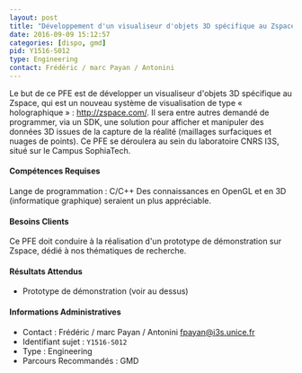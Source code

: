 ```yaml
---
layout: post
title: "Développement d'un visualiseur d'objets 3D spécifique au Zspace pour des applications de réalité virtuelle"
date: 2016-09-09 15:12:57
categories: [dispo, gmd]
pid: Y1516-S012
type: Engineering
contact: Frédéric / marc Payan / Antonini
---
```

       
Le but de ce PFE est de développer un visualiseur d'objets 3D spécifique au Zspace, qui est un nouveau système de visualisation de type « holographique » : http://zspace.com/.
Il sera entre autres demandé de programmer, via un SDK, une solution pour afficher et manipuler des données 3D issues de la capture de la réalité (maillages surfaciques et nuages de points).
Ce PFE se déroulera au sein du laboratoire CNRS I3S, situé sur le Campus SophiaTech.

#### Compétences Requises
Lange de programmation : C/C++
Des connaissances en OpenGL et en 3D (informatique graphique) seraient un plus appréciable.


#### Besoins Clients
Ce PFE doit conduire à la réalisation d'un prototype de démonstration sur Zspace, dédié à nos thématiques de recherche.

#### Résultats Attendus
- Prototype de démonstration (voir au dessus)
     

#### Informations Administratives
  * Contact : Frédéric / marc Payan / Antonini <fpayan@i3s.unice.fr>
  * Identifiant sujet : `Y1516-S012`
  * Type : Engineering
  * Parcours Recommandés : GMD
     